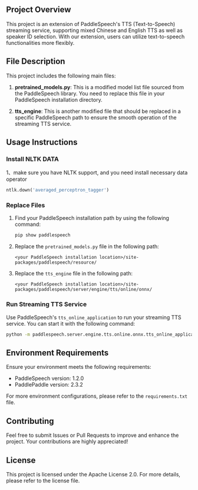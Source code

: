 ## Project Overview

This project is an extension of PaddleSpeech's TTS (Text-to-Speech) streaming service, supporting mixed Chinese and English TTS as well as speaker ID selection. With our extension, users can utilize text-to-speech functionalities more flexibly.

## File Description

This project includes the following main files:

1. **pretrained_models.py**: This is a modified model list file sourced from the PaddleSpeech library. You need to replace this file in your PaddleSpeech installation directory.

2. **tts_engine**: This is another modified file that should be replaced in a specific PaddleSpeech path to ensure the smooth operation of the streaming TTS service.

## Usage Instructions

### Install NLTK DATA
1、make sure you have NLTK support, and you need install necessary data operator
```python
ntlk.down('averaged_perceptron_tagger')
```

### Replace Files

1. Find your PaddleSpeech installation path by using the following command:
   ```bash
   pip show paddlespeech
   ```
   
2. Replace the `pretrained_models.py` file in the following path:
   ```
   <your PaddleSpeech installation location>/site-packages/paddlespeech/resource/
   ```

3. Replace the `tts_engine` file in the following path:
   ```
   <your PaddleSpeech installation location>/site-packages/paddlespeech/server/engine/tts/online/onnx/
   ```

### Run Streaming TTS Service

Use PaddleSpeech's `tts_online_application` to run your streaming TTS service. You can start it with the following command:
```bash
python -m paddlespeech.server.engine.tts.online.onnx.tts_online_application
```

## Environment Requirements

Ensure your environment meets the following requirements:

- PaddleSpeech version: 1.2.0
- PaddlePaddle version: 2.3.2

For more environment configurations, please refer to the `requirements.txt` file.

## Contributing

Feel free to submit Issues or Pull Requests to improve and enhance the project. Your contributions are highly appreciated!

## License

This project is licensed under the Apache License 2.0. For more details, please refer to the license file.

